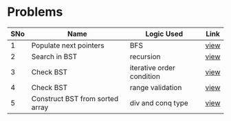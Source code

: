 # Problems

SNo | Name | Logic Used | Link |
----|------|------------|------|
1 | Populate next pointers | BFS | [view](populate_next_pointers.cpp)
2 | Search in BST | recursion | [view](search_BST.cpp)
3 | Check BST | iterative order condition | [view](check_BST_iterative.cpp)
4 | Check BST | range validation | [view](check_BST_range.cpp)
5 | Construct BST from sorted array | div and conq type | [view](bst_array.cpp)